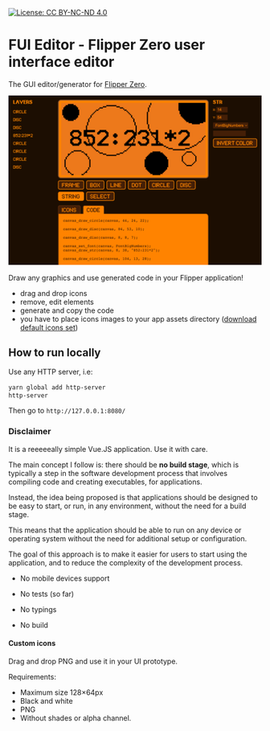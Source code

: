 [![License: CC BY-NC-ND 4.0](https://licensebuttons.net/l/by-nc-nd/4.0/80x15.png)](https://creativecommons.org/licenses/by-nc-nd/4.0/)

# FUI Editor - Flipper Zero user interface editor

The GUI editor/generator for [Flipper Zero](https://flipperzero.one/).

![Flipper Ui Editor Screenshot](fui-screenshot.png)


Draw any graphics and use generated code in your Flipper application!

* drag and drop icons
* remove, edit elements
* generate and copy the code
* you have to place icons images to your app assets directory ([download default icons set](assets.zip))

## How to run locally

Use any HTTP server, i.e:

```
yarn global add http-server
http-server
```

Then go to `http://127.0.0.1:8080/`

### Disclaimer

It is a reeeeeally simple Vue.JS application. Use it with care. 

The main concept I follow is: there should be **no build stage**, which is typically a step in the software development process that involves compiling code and creating executables, for applications.

Instead, the idea being proposed is that applications should be designed to be easy to start, or run, in any environment, without the need for a build stage.

This means that the application should be able to run on any device or operating system without the need for additional setup or configuration.

The goal of this approach is to make it easier for users to start using the application, and to reduce the complexity of the development process.

- No mobile devices support

- No tests (so far)

- No typings

- No build

#### Custom icons

Drag and drop PNG and use it in your UI prototype.

Requirements:
* Maximum size 128×64px
* Black and white
* PNG
* Without shades or alpha channel.
